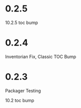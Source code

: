 # 0.2.5

10.2.5 toc bump

# 0.2.4

Inventorian Fix, Classic TOC Bump


# 0.2.3

Packager Testing

10.2 toc bump